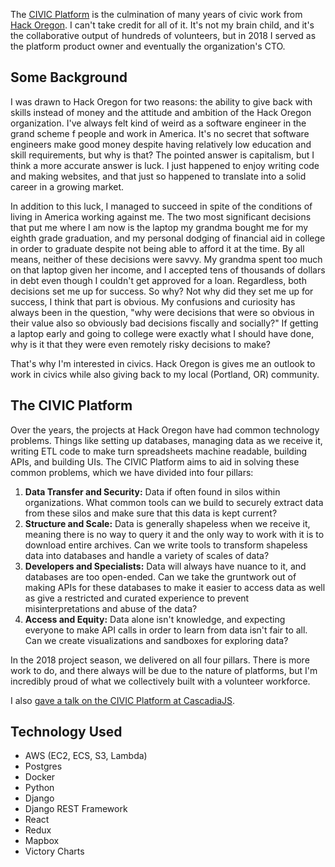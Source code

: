 The [CIVIC Platform](https://civicplatform.org) is the culmination of many years of civic work from [Hack Oregon](http://hackoregon.org). I can't take credit for all of it. It's not my brain child, and it's the collaborative output of hundreds of volunteers, but in 2018 I served as the platform product owner and eventually the organization's CTO.

## Some Background

I was drawn to Hack Oregon for two reasons: the ability to give back with skills instead of money and the attitude and ambition of the Hack Oregon organization. I've always felt kind of weird as a software engineer in the grand scheme f people and work in America. It's no secret that software engineers make good money despite having relatively low education and skill requirements, but why is that? The pointed answer is capitalism, but I think a more accurate answer is luck. I just happened to enjoy writing code and making websites, and that just so happened to translate into a solid career in a growing market.

In addition to this luck, I managed to succeed in spite of the conditions of living in America working against me. The two most significant decisions that put me where I am now is the laptop my grandma bought me for my eighth grade graduation, and my personal dodging of financial aid in college in order to graduate despite not being able to afford it at the time. By all means, neither of these decisions were savvy. My grandma spent too much on that laptop given her income, and I accepted tens of thousands of dollars in debt even though I couldn't get approved for a loan. Regardless, both decisions set me up for success. So why? Not why did they set me up for success, I think that part is obvious. My confusions and curiosity has always been in the question, "why were decisions that were so obvious in their value also so obviously bad decisions fiscally and socially?" If getting a laptop early and going to college were exactly what I should have done, why is it that they were even remotely risky decisions to make?

That's why I'm interested in civics. Hack Oregon is gives me an outlook to work in civics while also giving back to my local (Portland, OR) community.

## The CIVIC Platform

Over the years, the projects at Hack Oregon have had common technology problems. Things like setting up databases, managing data as we receive it, writing ETL code to make turn spreadsheets machine readable, building APIs, and building UIs. The CIVIC Platform aims to aid in solving these common problems, which we have divided into four pillars:

  1. **Data Transfer and Security:** Data if often found in silos within organizations. What common tools can we build to securely extract data from these silos and make sure that this data is kept current?
  2. **Structure and Scale:** Data is generally shapeless when we receive it, meaning there is no way to query it and the only way to work with it is to download entire archives. Can we write tools to transform shapeless data into databases and handle a variety of scales of data?
  3. **Developers and Specialists:** Data will always have nuance to it, and databases are too open-ended. Can we take the gruntwork out of making APIs for these databases to make it easier to access data as well as give a restricted and curated experience to prevent misinterpretations and abuse of the data?
  4. **Access and Equity:** Data alone isn't knowledge, and expecting everyone to make API calls in order to learn from data isn't fair to all. Can we create visualizations and sandboxes for exploring data?

In the 2018 project season, we delivered on all four pillars. There is more work to do, and there always will be due to the nature of platforms, but I'm incredibly proud of what we collectively built with a volunteer workforce.

I also [gave a talk on the CIVIC Platform at CascadiaJS](/talks/open-source-and-the-volunteer-workforce).

## Technology Used

- AWS (EC2, ECS, S3, Lambda)
- Postgres
- Docker
- Python
- Django
- Django REST Framework
- React
- Redux
- Mapbox
- Victory Charts
